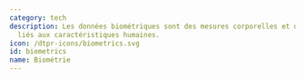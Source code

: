 ```yaml
---
category: tech
description: Les données biométriques sont des mesures corporelles et des calculs
  liés aux caractéristiques humaines. 
icon: /dtpr-icons/biometrics.svg
id: biometrics
name: Biométrie
---
```

